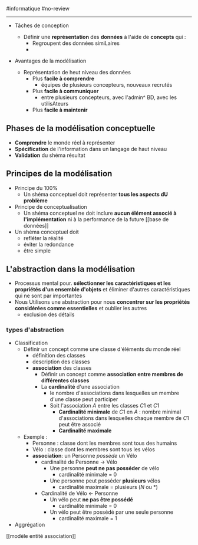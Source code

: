 #informatique #no-review 

----

- Tâches de conception
    - Définir une **représentation** des **données** à l'aide de **concepts** qui :
        - Regroupent des données simiLaires
        - 

- Avantages de la modélisation
    - Représentation de heut niveau des données
        - Plus **facile à comprendre**
            - équipes de plusieurs concepteurs, nouveaux recrutés
        - Plus **facile à communiquer**
            - entre plusieurs concepteurs, avec l'admin^ BD, avec les utilisAteurs
        - Plus **facile à maintenir**

## Phases de la modélisation conceptuelle

- **Comprendre**  le monde réel à représenter
- **Spécification** de l'information dans un langage de haut niveau
- **Validation** du shéma résultat


## Principes de la modélisation

- Principe du 100%
    - Un shéma conceptuel doit représenter **tous les aspects dU problème**
- Principe de conceptualisation
    - Un shéma conceptuel ne doit inclure **aucun élément associé à l'implémentation** ni à la performance de la future [[base de données]]
- Un shéma conceptuel doit
    - refléter la réalité
    - éviter la redondance
    - être simple

## L'abstraction dans la modélisation

- Processus mental pour. **sélectionner les caractéristiques et les propriétés d'un ensemble d'objets** et éliminer d'autres caractéristiques qui ne sont par importantes
- Nous Utilisons une abstraction pour nous **concentrer sur les propriétés considérées comme essentielles** et oublier les autres
    - exclusion des détails

### types d'abstraction
- Classification
    - Définir un concept comme une classe d'éléments du monde réel
        - définition des classes
        - description des classes
        - **association** des classes
            - Définir un concept comme **association entre membres de différentes classes**
            - La **cardinalité** d'une association
                - le nombre d'associations dans lesquelles un membre d'une classe peut participer
                - Soit l'association $A$ entre les classes $C1$ et $C1$
                    - **Cardinalité minimale** de $C1$ en $A$ : nombre minimal d'associations dans lesquelles chaque membre de $C1$ peut être associé
                    - **Cardinalité maximale**
    - Exemple :
        - Personne : classe dont les membres sont tous des humains
        - Vélo : classe dont les membres sont tous les vélos
        - **association**: un Personne _possède_ un Vélo
            - cardinalité de Personne $\rightarrow$ Vélo
                - Une personne **peut ne pas posséder** de vélo
                    - cardinalité minimale = 0
                - Une personne peut posséder **plusieurs** vélos
                    - cardinalité maximale = plusieurs ($N$ ou $*$)
            - Cardinalité de Vélo $\leftarrow$ Personne
                - Un vélo peut **ne pas être possédé**
                    - cardinalité minimale = 0
                - Un vélo peut être possédé par une seule personne
                    - cardinalité maximale = 1
- Aggrégation


[[modèle entité association]]





